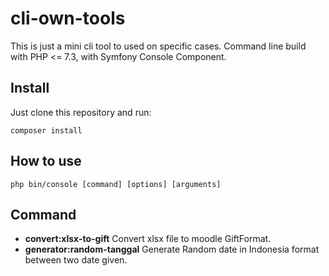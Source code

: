 # cli-own-tools

This is just a mini cli tool to used on specific cases. Command line build with PHP <= 7.3, with Symfony Console Component.


## Install
Just clone this repository and run:

~~~
composer install
~~~

## How to use

~~~
php bin/console [command] [options] [arguments] 
~~~

## Command

- **convert:xlsx-to-gift**  Convert xlsx file to moodle GiftFormat.
- **generator:random-tanggal**  Generate Random date in Indonesia format between two date given.

